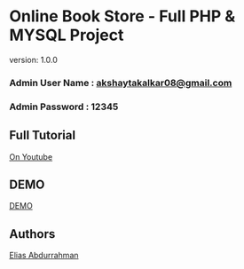 # Online Book Store - Full PHP & MYSQL Project

version: 1.0.0

### Admin User Name : akshaytakalkar08@gmail.com

### Admin Password : 12345

## Full Tutorial

[On Youtube](https://youtube.com/playlist?list=PL2WFgdVk-usF5q_zBoHCFeGEj7NCQ_YLq)

## DEMO

[DEMO](https://youtu.be/IMCHi-5Ig40)

## Authors

[Elias Abdurrahman](https://github.com/codingWithElias)